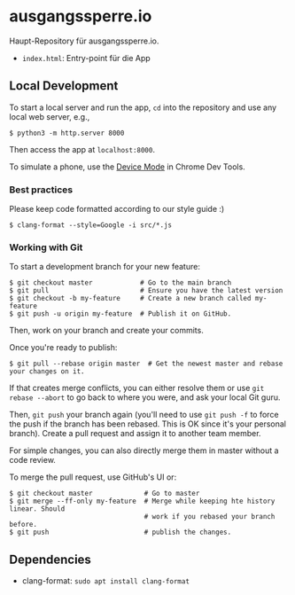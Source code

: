 # ausgangssperre.io

Haupt-Repository für ausgangssperre.io.

-   `index.html`: Entry-point für die App

## Local Development

To start a local server and run the app, `cd` into the repository and use any
local web server, e.g.,

```shell
$ python3 -m http.server 8000
```

Then access the app at `localhost:8000`.

To simulate a phone, use the
[Device Mode](https://developers.google.com/web/tools/chrome-devtools/device-mode)
in Chrome Dev Tools.

### Best practices

Please keep code formatted according to our style guide :)

```shell
$ clang-format --style=Google -i src/*.js
```

### Working with Git

To start a development branch for your new feature:

```shell
$ git checkout master            # Go to the main branch
$ git pull                       # Ensure you have the latest version
$ git checkout -b my-feature     # Create a new branch called my-feature
$ git push -u origin my-feature  # Publish it on GitHub.
```

Then, work on your branch and create your commits.

Once you're ready to publish:

```shell
$ git pull --rebase origin master  # Get the newest master and rebase your changes on it.
```

If that creates merge conflicts, you can either resolve them or use `git rebase
--abort` to go back to where you were, and ask your local Git guru.

Then, `git push` your branch again (you'll need to use `git push -f` to force
the push if the branch has been rebased. This is OK since it's your personal
branch). Create a pull request and assign it to another team member.

For simple changes, you can also directly merge them in master without a code
review.

To merge the pull request, use GitHub's UI or:

```shell
$ git checkout master             # Go to master
$ git merge --ff-only my-feature  # Merge while keeping hte history linear. Should
                                  # work if you rebased your branch before.
$ git push                        # publish the changes.
```

## Dependencies

*   clang-format: `sudo apt install clang-format`
